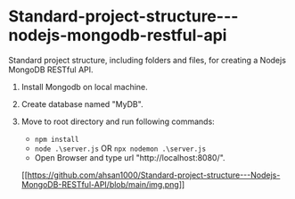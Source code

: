 # Standard-project-structure---nodejs-mongodb-restful-api

Standard project structure, including folders and files, for creating a Nodejs MongoDB RESTful API.

1. Install Mongodb on local machine.
2. Create database named "MyDB".
3. Move to root directory and run following commands:

   - `npm install`
   - `node .\server.js` OR `npx nodemon .\server.js`
   - Open Browser and type url "http://localhost:8080/".

   [[https://github.com/ahsan1000/Standard-project-structure---Nodejs-MongoDB-RESTful-API/blob/main/img.png]]
